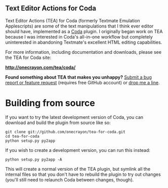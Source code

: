 Text Editor Actions for Coda
----------------------------

Text Editor Actions (TEA) for Coda (formerly Textmate Emulation Applescripts)
are some of the text manipulations that I think ever editor should have,
implemented as a [Coda][1] plugin. I originally began work on TEA because
I was interested in Coda's all-in-one workflow but completely uninterested
in abandoning Textmate's excellent HTML editing capabilities.

For more information, including documentation and downloads, please see
the TEA for Coda site:

**<http://onecrayon.com/tea/coda/>**

**Found something about TEA that makes you unhappy?** [Submit a bug report
or feature request][2] (requires free GitHub account) or [drop me a line][3].

   [1]: http://panic.com/coda/
   [2]: http://github.com/onecrayon/tea-for-coda/issues
   [3]: http://onecrayon.com/about/contact/

Building from source
====================

If you want to try the latest development version of Coda, you can download
and build the plugin from source like so:

	git clone git://github.com/onecrayon/tea-for-coda.git
	cd tea-for-coda
	python setup.py py2app

If you wish to create a development version, you can run this instead:

	python setup.py py2app -A

This will create a normal version of the TEA plugin, but symlink all the
internal files so that you don't have to rebuild the plugin to try out
changes (you'll still need to relaunch Coda between changes, though).
